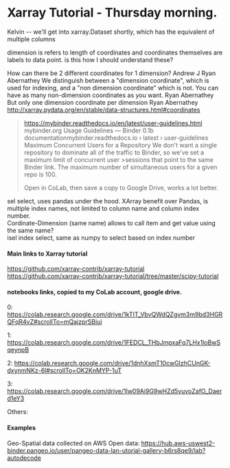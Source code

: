 # Xarray Tutorial - Thursday morning.

Kelvin -- we'll get into xarray.Dataset shortly, which has the equivalent of multiple columns

dimension is refers to length of coordinates and coordinates themselves are labels to data point. is this how I should understand these?

How can there be 2 different coordinates for 1 dimension?
Andrew J
Ryan Abernathey We distinguish between a "dimension coordinate", which is used for indexing, and a "non dimension coordinate" which is not. You can have as many non-dimension coordinates as you want.
Ryan Abernathey But only one dimension coordinate per dimension
Ryan Abernathey http://xarray.pydata.org/en/stable/data-structures.html#coordinates

>https://mybinder.readthedocs.io/en/latest/user-guidelines.html
>mybinder.org Usage Guidelines — Binder 0.1b documentationmybinder.readthedocs.io › latest › user-guidelines
>Maximum Concurrent Users for a Repository We don't want a single repository to dominate all of the traffic to Binder, so we've set a maximum limit of concurrent user >sessions that point to the same Binder link. The maximum number of simultaneous users for a given repo is 100.
>
>Open in CoLab, then save a copy to Google Drive, works a lot better.  

sel select, uses pandas under the hood.
XArray benefit over Pandas, is multiple index names, not limited to column name and column index number.  
Cordinate-Dimension (same name) allows to call item and get value using the same name?  
isel index select, same as numpy to select based on index number

#### Main links to Xarray tutorial  

https://github.com/xarray-contrib/xarray-tutorial   
https://github.com/xarray-contrib/xarray-tutorial/tree/master/scipy-tutorial  

#### notebooks links, copied to my CoLab account, google drive.  

0:  https://colab.research.google.com/drive/1kTIT_VbvQWdQZgvm3m9bd3HGRQFqR4vZ#scrollTo=mQajzprSBiui 

1:  https://colab.research.google.com/drive/1FEDCL_THbJmpxaFq7LHx1loBwSqeynpB  

2:  https://colab.research.google.com/drive/1dnhXsmT10cwGIzhCUnGK-dxynmNKz-6l#scrollTo=OK2KnMYP-1uT  

3:  https://colab.research.google.com/drive/1lw09Ai9G9wHZd5vuvoZafO_Daerd1eY3  

Others:  

#### Examples  

Geo-Spatial data collected on AWS Open data:
https://hub.aws-uswest2-binder.pangeo.io/user/pangeo-data-lan-utorial-gallery-b6rs8qe9/lab?autodecode  
